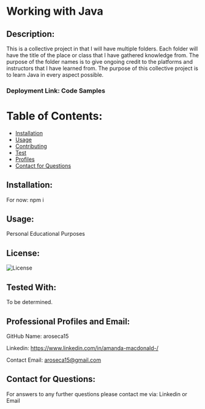 # Working with Java 

## Description:
This is a collective project in that I will have multiple folders. Each folder will have the title of the place or class that I have gathered knowledge from. The purpose of the folder names is to give ongoing credit to the platforms and instructors that I have learned from. The purpose of this collective project  is to learn Java in every aspect possible. 
 
### Deployment Link: Code Samples


# Table of Contents:
* [Installation](#Installation)
* [Usage](#Usage)
* [Contributing](#Contributing)
* [Test](#Test)
* [Profiles](#Professional-Profiles-&-Email)
* [Contact for Questions](#Contact-for-Questions)
    
## Installation:
For now: npm i 

## Usage:
Personal Educational Purposes 


## License:
![License](https://img.shields.io/badge/License-MIT-green.svg)

## Tested With:
To be determined.

## Professional Profiles and Email:
GitHub Name: aroseca15

Linkedin: https://www.linkedin.com/in/amanda-macdonald-/

Contact Email: aroseca15@gmail.com

## Contact for Questions:
For answers to any further questions please contact me via: Linkedin or Email
